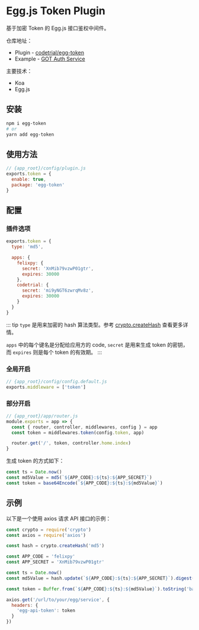 # Egg.js Token Plugin

基于加密 Token 的 Egg.js 接口鉴权中间件。

仓库地址：

- Plugin - [codetrial/egg-token](https://github.com/codetrial/egg-token)
- Example - [GOT Auth Service](https://github.com/codetrial/got-auth-service)

主要技术：

- Koa
- Egg.js

## 安装

```bash
npm i egg-token
# or
yarn add egg-token
```

## 使用方法

```js
// {app_root}/config/plugin.js
exports.token = {
  enable: true,
  package: 'egg-token'
}
```

## 配置

### 插件选项

```js
exports.token = {
  type: 'md5',

  apps: {
    felixpy: {
      secret: 'XnMib79vzwP01gtr',
      expires: 30000
    },
    codetrial: {
      secret: 'mi9yNGT6zwrqMv8z',
      expires: 30000
    }
  }
}
```

::: tip
`type` 是用来加密的 hash 算法类型。参考 [crypto.createHash](https://nodejs.org/api/crypto.html#crypto_crypto_createhash_algorithm_options) 查看更多详情。

`apps` 中的每个键名是分配给应用方的 code, `secret` 是用来生成 token 的密钥，而 `expires` 则是每个 token 的有效期。
:::

### 全局开启

```js
// {app_root}/config/config.default.js
exports.middleware = ['token']
```

### 部分开启

```js
// {app_root}/app/router.js
module.exports = app => {
  const { router, controller, middlewares, config } = app
  const token = middlewares.token(config.token, app)

  router.get('/', token, controller.home.index)
}
```

生成 token 的方式如下：

```js
const ts = Date.now()
const md5Value = md5(`${APP_CODE}:${ts}:${APP_SECRET}`)
const token = base64Encode(`${APP_CODE}:${ts}:${md5Value}`)
```

## 示例

以下是一个使用 axios 请求 API 接口的示例：

```js
const crypto = require('crypto')
const axios = require('axios')

const hash = crypto.createHash('md5')

const APP_CODE = 'felixpy'
const APP_SECRET = 'XnMib79vzwP01gtr'

const ts = Date.now()
const md5Value = hash.update(`${APP_CODE}:${ts}:${APP_SECRET}`).digest('hex')

const token = Buffer.from(`${APP_CODE}:${ts}:${md5Value}`).toString('base64')

axios.get('/url/to/your/egg/service', {
  headers: {
    'egg-api-token': token
  }
})
```
